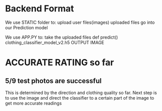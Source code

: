 # Backend Format
We use STATIC folder to:
    upload user files(images)
        uploaded files go into our Prediction model

We use APP.PY to:
    take the uploaded files 
        def predict()
            clothing_classifier_model_v2.h5
                OUTPUT
                IMAGE

# ACCURATE RATING so far
## 5/9 test photos are successful 
This is determined by the direction and clothing quality so far. 
    Next step is to use the image and direct the classifier to a certain part of the image to get more accurate readings